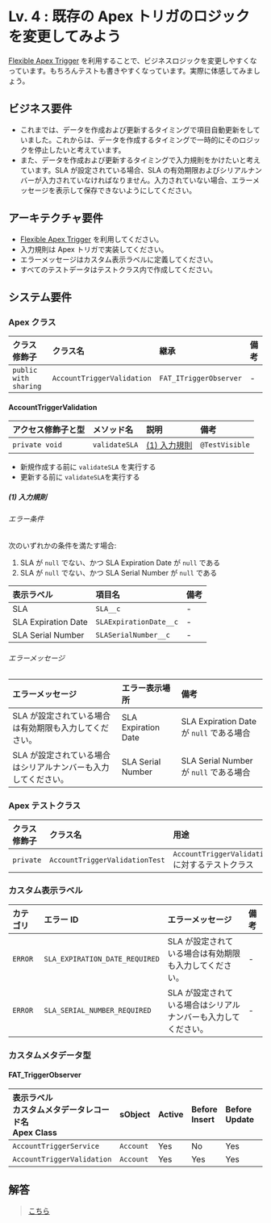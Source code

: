 # Lv. 4 : 既存の Apex トリガのロジックを変更してみよう

[Flexible Apex Trigger](https://github.com/takahitomiyamoto/flexible-apex-trigger#flexible-apex-trigger) を利用することで、ビジネスロジックを変更しやすくなっています。もちろんテストも書きやすくなっています。実際に体感してみましょう。

## ビジネス要件

- これまでは、データを作成および更新するタイミングで項目自動更新をしていました。これからは、データを作成するタイミングで一時的にそのロジックを停止したいと考えています。
- また、データを作成および更新するタイミングで入力規則をかけたいと考えています。SLA が設定されている場合、SLA の有効期限およびシリアルナンバーが入力されていなければなりません。入力されていない場合、エラーメッセージを表示して保存できないようにしてください。

## アーキテクチャ要件

- [Flexible Apex Trigger](https://github.com/takahitomiyamoto/flexible-apex-trigger#flexible-apex-trigger) を利用してください。
- 入力規則は Apex トリガで実装してください。
- エラーメッセージはカスタム表示ラベルに定義してください。
- すべてのテストデータはテストクラス内で作成してください。

## システム要件

### Apex クラス

| クラス修飾子          | クラス名                   | 継承                   | 備考 |
| :-------------------- | :------------------------- | :--------------------- | :--- |
| `public with sharing` | `AccountTriggerValidation` | `FAT_ITriggerObserver` | -    |

#### AccountTriggerValidation

| アクセス修飾子と型 | メソッド名    | 説明                        | 備考           |
| :----------------- | :------------ | :-------------------------- | :------------- |
| `private void`     | `validateSLA` | [(1) 入力規則](#level-04-1) | `@TestVisible` |

- 新規作成する前に `validateSLA` を実行する
- 更新する前に `validateSLA`を実行する

<a id="level-04-1"></a>

##### (1) 入力規則

###### エラー条件

次のいずれかの条件を満たす場合:

1. SLA が `null` でない、かつ SLA Expiration Date が `null` である
1. SLA が `null` でない、かつ SLA Serial Number が `null` である

| 表示ラベル          | 項目名                 | 備考 |
| :------------------ | :--------------------- | :--- |
| SLA                 | `SLA__c`               | -    |
| SLA Expiration Date | `SLAExpirationDate__c` | -    |
| SLA Serial Number   | `SLASerialNumber__c`   | -    |

###### エラーメッセージ

| エラーメッセージ                                               | エラー表示場所      | 備考                                     |
| :------------------------------------------------------------- | :------------------ | :--------------------------------------- |
| SLA が設定されている場合は有効期限も入力してください。         | SLA Expiration Date | SLA Expiration Date が `null` である場合 |
| SLA が設定されている場合はシリアルナンバーも入力してください。 | SLA Serial Number   | SLA Serial Number が `null` である場合   |

### Apex テストクラス

| クラス修飾子 | クラス名                       | 用途                                                | 備考 |
| :----------- | :----------------------------- | :-------------------------------------------------- | :--- |
| `private`    | `AccountTriggerValidationTest` | `AccountTriggerValidation.cls` に対するテストクラス | -    |

### カスタム表示ラベル

| カテゴリ | エラー ID                      | エラーメッセージ                                               | 備考 |
| :------- | :----------------------------- | :------------------------------------------------------------- | :--- |
| `ERROR`  | `SLA_EXPIRATION_DATE_REQUIRED` | SLA が設定されている場合は有効期限も入力してください。         | -    |
| `ERROR`  | `SLA_SERIAL_NUMBER_REQUIRED`   | SLA が設定されている場合はシリアルナンバーも入力してください。 | -    |

### カスタムメタデータ型

#### FAT_TriggerObserver

| 表示ラベル<br>カスタムメタデータレコード名<br>Apex Class | sObject   | Active | Before<br>Insert | Before<br>Update | Before<br>Delete | After<br>Insert |
| :------------------------------------------------------- | :-------- | :----- | :--------------- | :--------------- | :--------------- | :-------------- |
| `AccountTriggerService`                                  | `Account` | Yes    | No               | Yes              | No               | No              |
| `AccountTriggerValidation`                               | `Account` | Yes    | Yes              | Yes              | No               | No              |

## 解答

> [こちら](level-04-answer.md)
